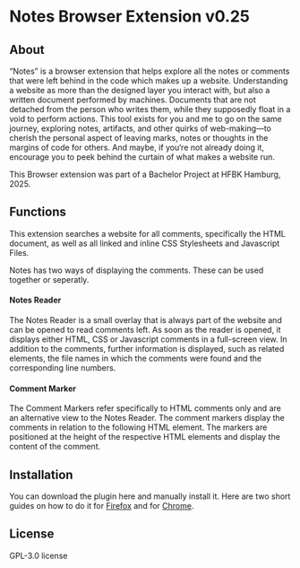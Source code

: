 # Notes Browser Extension v0.25

## About
“Notes” is a browser extension that helps explore all the notes or comments that were left behind in the code which makes up a website. Understanding a website as more than the designed layer you interact with, but also a written document performed by machines. Documents that are not detached from the person who writes them, while they supposedly float in a void to perform actions. This tool exists for you and me to go on the same journey, exploring notes, artifacts, and other quirks of web-making—to cherish the personal aspect of leaving marks, notes or thoughts in the margins of code for others. And maybe, if you‘re not already doing it, encourage you to peek behind the curtain of what makes a website run. 

This Browser extension was part of a Bachelor Project at HFBK Hamburg, 2025.

## Functions
This extension searches a website for all comments, specifically the HTML document, as well as all linked and inline CSS Stylesheets and Javascript Files. 

Notes has two ways of displaying the comments. These can be used together or seperatly. 

#### Notes Reader
The Notes Reader is a small overlay that is always part of the website and can be opened to read comments left. As soon as the reader is opened, it displays either HTML, CSS or Javascript comments in a full-screen view. In addition to the comments, further information is displayed, such as related elements, the file names in which the comments were found and the corresponding line numbers.
#### Comment Marker
The Comment Markers refer specifically to HTML comments only and are an alternative view to the Notes Reader. The comment markers display the comments in relation to the following HTML element. The markers are positioned at the height of the respective HTML elements and display the content of the comment.

## Installation
You can download the plugin here and manually install it. Here are two short guides on how to do it for [Firefox](https://support.mozilla.org/en-US/kb/find-and-install-add-ons-add-features-to-firefox) and for [Chrome](https://developer.chrome.com/docs/extensions/how-to/distribute/install-extensions). 

## License
GPL-3.0 license
